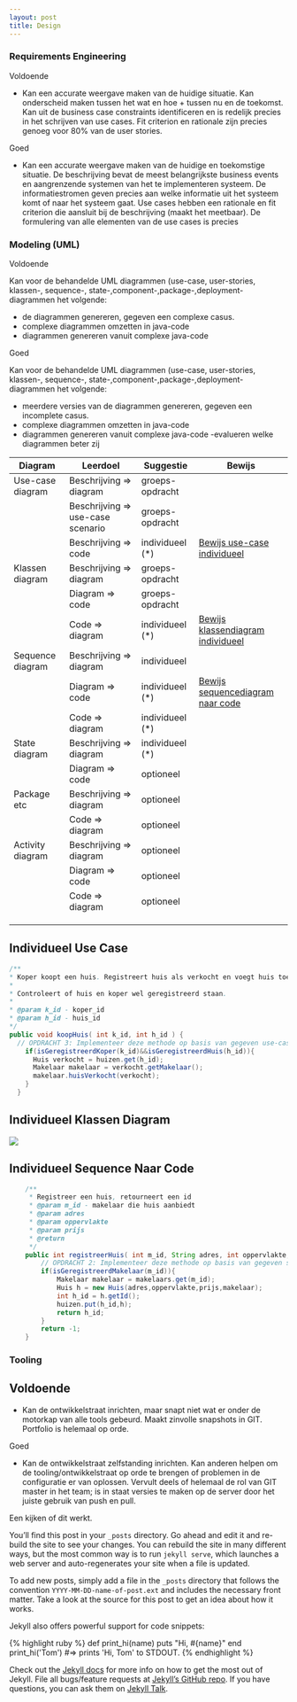 ```yaml
---
layout: post
title: Design
---
```


### Requirements Engineering

Voldoende

- Kan een accurate weergave maken van de huidige situatie.
Kan onderscheid maken tussen het wat en hoe + tussen nu en de
toekomst.
Kan uit de business case constraints identificeren en is redelijk precies in
het schrijven van use cases.
Fit criterion en rationale zijn precies genoeg voor 80% van de user stories.

Goed

- Kan een accurate weergave maken van de huidige en toekomstige situatie.
De beschrijving bevat de meest belangrijkste business events en aangrenzende
systemen van het te implementeren systeem.  De informatiestromen geven precies
aan welke informatie uit het systeem komt of naar het systeem gaat.
Use cases hebben een rationale en fit criterion die aansluit bij de beschrijving (maakt
het meetbaar).
De formulering van alle elementen van de use cases is precies
### Modeling (UML)

Voldoende

Kan voor de behandelde UML diagrammen (use-case, user-stories,
klassen-, sequence-, state-,component-,package-,deployment-
diagrammen het volgende:
- de diagrammen genereren,  gegeven een complexe casus.
- complexe diagrammen omzetten in java-code
- diagrammen genereren vanuit complexe java-code
  

Goed

Kan voor de behandelde UML diagrammen (use-case, user-stories, klassen-,
  sequence-, state-,component-,package-,deployment-diagrammen het volgende:
- meerdere versies van de diagrammen genereren,  gegeven een incomplete casus.
- complexe diagrammen omzetten in java-code
- diagrammen genereren vanuit complexe java-code
-evalueren welke diagrammen beter zij


| Diagram          | Leerdoel                          | Suggestie  | Bewijs                                                               |
|------------------|-----------------------------------|---|----------------------------------------------------------------------|
| Use-case diagram | Beschrijving => diagram           | groeps-opdracht|                                                                      |
|                  | Beschrijving => use-case scenario | groeps-opdracht |                                                                      |
|                  | Beschrijving => code              | individueel (*) | [Bewijs use-case individueel](#individueel-use-case)                 |
| Klassen diagram  | Beschrijving => diagram           | groeps-opdracht |                                                                      |
|                  | Diagram => code                   | groeps-opdracht |                                                                      |
|                  | Code => diagram                   | individueel (*) | [Bewijs klassendiagram individueel](#individueel-klassen-diagram )   |
| Sequence diagram | Beschrijving => diagram           | individueel  |                                                                      |
|                  | Diagram => code                   | individueel (*)  | [Bewijs sequencediagram naar code](#individueel-sequence-naar-code ) |
|                  | Code => diagram                   | individueel (*)  |                                                                      |
| State diagram    | Beschrijving => diagram           | individueel (*)  |                                                                      |
|                  | Diagram => code                   | optioneel  |                                                                      |
| Package etc      | Beschrijving => diagram           | optioneel  |                                                                      |
|                  | Code => diagram                   | optioneel  |                                                                      |
| Activity diagram                 | Beschrijving => diagram           | optioneel  |                                                                      |
|                  | Diagram => code                   | optioneel  |                                                                      |
|                  | Code => diagram                   | optioneel  |                                                                      |
|                  |                                   |   |                                                                      |
|                  |                                   |   |                                                                      |
|                  |                                   |   |                                                                      |



## Individueel Use Case ##
```java
/**
* Koper koopt een huis. Registreert huis als verkocht en voegt huis toe aan de makelaars lijst van verkochte huizen.
*
* Controleert of huis en koper wel geregistreerd staan.
*
* @param k_id - koper_id
* @param h_id - huis_id
*/
public void koopHuis( int k_id, int h_id ) {
  // OPDRACHT 3: Implementeer deze methode op basis van gegeven use-case beschrijving 
    if(isGeregistreerdKoper(k_id)&&isGeregistreerdHuis(h_id)){
      Huis verkocht = huizen.get(h_id);
      Makelaar makelaar = verkocht.getMakelaar();
      makelaar.huisVerkocht(verkocht);
    }
  }
```

## Individueel Klassen Diagram ##
<img src="{{ '/assets/umlUitwerkingen/MakelaarCLASSDIAGRAM.png' | relative_url }}" />

## Individueel Sequence Naar Code ##
```java
	/**
	 * Registreer een huis, retourneert een id
	 * @param m_id - makelaar die huis aanbiedt
	 * @param adres
	 * @param oppervlakte
	 * @param prijs
	 * @return
	 */
	public int registreerHuis( int m_id, String adres, int oppervlakte, double prijs ) {
		// OPDRACHT 2: Implementeer deze methode op basis van gegeven sequence diagram
		if(isGeregistreerdMakelaar(m_id)){
			Makelaar makelaar = makelaars.get(m_id);
			Huis h = new Huis(adres,oppervlakte,prijs,makelaar);
			int h_id = h.getId();
			huizen.put(h_id,h);
			return h_id;
		}
		return -1;
	}
```



### Tooling

Voldoende
- 
- Kan de ontwikkelstraat inrichten, maar snapt niet wat er onder de
motorkap van alle tools gebeurd.  Maakt zinvolle snapshots in GIT.
Portfolio is helemaal op orde.

Goed

- Kan de ontwikkelstraat zelfstanding inrichten. Kan anderen helpen om de
tooling/ontwikkelstraat  op orde te brengen of problemen in de configuratie er van
oplossen. Vervult deels of helemaal de rol van GIT master in het team; is in staat
versies te maken op de server door het juiste gebruik van push en pull.






Een kijken of dit werkt. 

You’ll find this post in your `_posts` directory. Go ahead and edit it and re-build the site to see your changes. You can rebuild the site in many different ways, but the most common way is to run `jekyll serve`, which launches a web server and auto-regenerates your site when a file is updated.

To add new posts, simply add a file in the `_posts` directory that follows the convention `YYYY-MM-DD-name-of-post.ext` and includes the necessary front matter. Take a look at the source for this post to get an idea about how it works.

Jekyll also offers powerful support for code snippets:

{% highlight ruby %}
def print_hi(name)
  puts "Hi, #{name}"
end
print_hi('Tom')
#=> prints 'Hi, Tom' to STDOUT.
{% endhighlight %}

Check out the [Jekyll docs][jekyll-docs] for more info on how to get the most out of Jekyll. File all bugs/feature requests at [Jekyll’s GitHub repo][jekyll-gh]. If you have questions, you can ask them on [Jekyll Talk][jekyll-talk].

[jekyll-docs]: http://jekyllrb.com/docs/home
[jekyll-gh]:   https://github.com/jekyll/jekyll
[jekyll-talk]: https://talk.jekyllrb.com/
